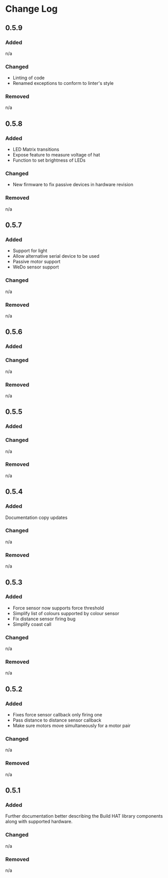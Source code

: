 # Change Log

## 0.5.9

### Added

n/a

### Changed

* Linting of code
* Renamed exceptions to conform to linter's style

### Removed

n/a

## 0.5.8

### Added

* LED Matrix transitions
* Expose feature to measure voltage of hat
* Function to set brightness of LEDs

### Changed

* New firmware to fix passive devices in hardware revision

### Removed

n/a

## 0.5.7

### Added

* Support for light
* Allow alternative serial device to be used
* Passive motor support
* WeDo sensor support

### Changed

n/a

### Removed

n/a

## 0.5.6

### Added


### Changed

n/a

### Removed

n/a

## 0.5.5

### Added


### Changed

n/a

### Removed

n/a

## 0.5.4

### Added

Documentation copy updates

### Changed

n/a

### Removed

n/a

## 0.5.3

### Added

* Force sensor now supports force threshold
* Simplify list of colours supported by colour sensor
* Fix distance sensor firing bug
* Simplify coast call

### Changed

n/a

### Removed

n/a

## 0.5.2

### Added

* Fixes force sensor callback only firing one
* Pass distance to distance sensor callback
* Make sure motors move simultaneously for a motor pair

### Changed

n/a

### Removed

n/a

## 0.5.1

### Added

Further documentation better describing the Build HAT library components along with supported hardware.

### Changed

n/a

### Removed

n/a
